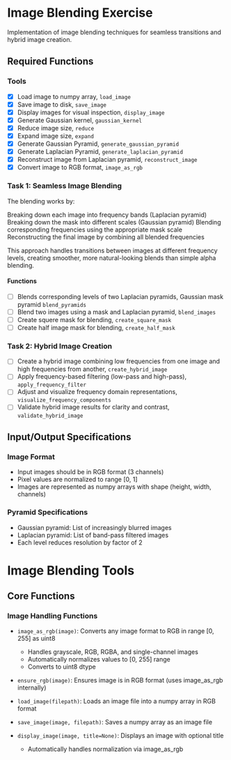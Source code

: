 # Image Blending Exercise

Implementation of image blending techniques for seamless transitions and hybrid image creation.

## Required Functions

### Tools
* [x] Load image to numpy array, `load_image`
* [x] Save image to disk, `save_image`
* [x] Display images for visual inspection, `display_image`
* [x] Generate Gaussian kernel, `gaussian_kernel`
* [x] Reduce image size, `reduce`
* [x] Expand image size, `expand`
* [x] Generate Gaussian Pyramid, `generate_gaussian_pyramid`
* [x] Generate Laplacian Pyramid, `generate_laplacian_pyramid`
* [x] Reconstruct image from Laplacian pyramid, `reconstruct_image`
* [x] Convert image to RGB format, `image_as_rgb`

### Task 1: Seamless Image Blending
The blending works by:

Breaking down each image into frequency bands (Laplacian pyramid)
Breaking down the mask into different scales (Gaussian pyramid)
Blending corresponding frequencies using the appropriate mask scale
Reconstructing the final image by combining all blended frequencies

This approach handles transitions between images at different frequency levels, creating smoother, more natural-looking blends than simple alpha blending.
#### Functions
* [ ] Blends corresponding levels of two Laplacian pyramids, Gaussian mask pyramid `blend_pyramids`
* [ ] Blend two images using a mask and Laplacian pyramid, `blend_images`
* [ ] Create squere mask for blending, `create_square_mask`
* [ ] Create half image mask for blending, `create_half_mask`

### Task 2: Hybrid Image Creation
* [ ] Create a hybrid image combining low frequencies from one image and high frequencies from another, `create_hybrid_image`
* [ ] Apply frequency-based filtering (low-pass and high-pass), `apply_frequency_filter`
* [ ] Adjust and visualize frequency domain representations, `visualize_frequency_components`
* [ ] Validate hybrid image results for clarity and contrast, `validate_hybrid_image`

## Input/Output Specifications

### Image Format
- Input images should be in RGB format (3 channels)
- Pixel values are normalized to range [0, 1]
- Images are represented as numpy arrays with shape (height, width, channels)

### Pyramid Specifications
- Gaussian pyramid: List of increasingly blurred images
- Laplacian pyramid: List of band-pass filtered images
- Each level reduces resolution by factor of 2

# Image Blending Tools

## Core Functions

### Image Handling Functions

- `image_as_rgb(image)`: Converts any image format to RGB in range [0, 255] as uint8
  - Handles grayscale, RGB, RGBA, and single-channel images
  - Automatically normalizes values to [0, 255] range
  - Converts to uint8 dtype

- `ensure_rgb(image)`: Ensures image is in RGB format (uses image_as_rgb internally)

- `load_image(filepath)`: Loads an image file into a numpy array in RGB format

- `save_image(image, filepath)`: Saves a numpy array as an image file

- `display_image(image, title=None)`: Displays an image with optional title
  - Automatically handles normalization via image_as_rgb

